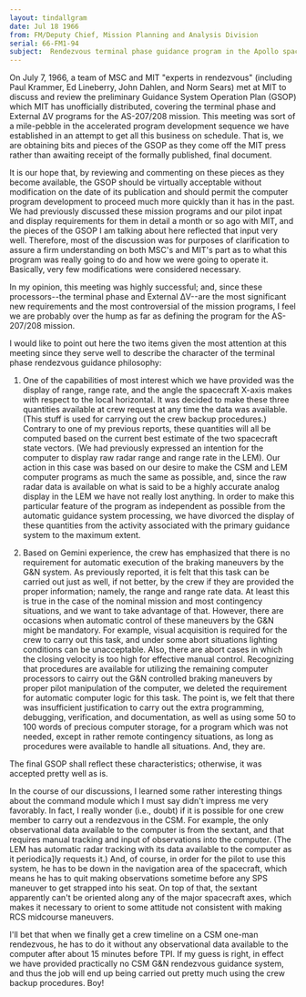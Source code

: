 ```yaml
---
layout: tindallgram
date: Jul 18 1966 
from: FM/Deputy Chief, Mission Planning and Analysis Division
serial: 66-FM1-94
subject:  Rendezvous terminal phase guidance program in the Apollo spacecraft computer
---
```

On July 7, 1966, a team of MSC and MIT "experts in rendezvous" (including 
Paul Krammer, Ed Lineberry, John Dahlen, and Norm Sears) met
at MIT to discuss and review the preliminary Guidance System Operation
Plan (GSOP) which MIT has unofficially distributed, covering the terminal 
phase and External ΔV programs for the AS-207/208 mission. This
meeting was sort of a mile-pebble in the accelerated program development 
sequence we have established in an attempt to get all this business
on schedule. That is, we are obtaining bits and pieces of the GSOP as
they come off the MIT press rather than awaiting receipt of the formally
published, final document.

It is our hope that, by reviewing and commenting on these pieces as
they become available, the GSOP should be virtually acceptable without
modification on the date of its publication and should permit the computer 
program development to proceed much more quickly than it has in
the past. We had previously discussed these mission programs and our
pilot inpat and display requirements for them in detail a month or so
ago with MIT, and the pieces of the GSOP I am talking about here reflected 
that input very well. Therefore, most of the discussion was
for purposes of clarification to assure a firm understanding on both
MSC's and MIT's part as to what this program was really going to do and
how we were going to operate it. Basically, very few modifications were
considered necessary.

In my opinion, this meeting was highly successful; and, since these
processors--the terminal phase and External ΔV--are the most significant 
new requirements and the most controversial of the mission programs, 
I feel we are probably over the hump as far as defining the
program for the AS-207/208 mission.

I would like to point out here the two items given the most attention
at this meeting since they serve well to describe the character of the
terminal phase rendezvous guidance philosophy:

1. One of the capabilities of most interest which we have provided
was the display of range, range rate, and the angle the spacecraft X-axis
makes with respect to the local horizontal. It was decided to make these
three quantities available at crew request at any time the data was
available. (This stuff is used for carrying out the crew backup procedures.) 
Contrary to one of my previous reports, these quantities will 
all be computed based on the current best estimate of the two spacecraft
state vectors. (We had previously expressed an intention for the computer to display raw radar range and range rate in the LEM). Our action
in this case was based on our desire to make the CSM and LEM computer
programs as much the same as possible, and, since the raw radar data is
available on what is said to be a highly accurate analog display in the
LEM we have not really lost anything. In order to make this particular
feature of the program as independent as possible from the automatic
guidance system processing, we have divorced the display of these quantities 
from the activity associated with the primary guidance system to
the maximum extent.

2. Based on Gemini experience, the crew has emphasized that there
is no requirement for automatic execution of the braking maneuvers by
the G&amp;N system. As previously reported, it is felt that this task can
be carried out just as well, if not better, by the crew if they are provided 
the proper information; namely, the range and range rate data.
At least this is true in the case of the nominal mission and most contingency 
situations, and we want to take advantage of that. However,
there are occasions when automatic control of these maneuvers by the
G&amp;N might be mandatory. For example, visual acquisition is required for
the crew to carry out this task, and under some abort situations lighting
conditions can be unacceptable. Also, there are abort cases in which
the closing velocity is too high for effective manual control. Recognizing 
that procedures are available for utilizing the remaining computer 
processors to cairry out the G&amp;N controlled braking maneuvers by
proper pilot manipulation of the computer, we deleted the requirement
for automatic computer logic for this task. The point is, we felt that
there was insufficient justification to carry out the extra programming,
debugging, verification, and documentation, as well as using some 50 to
100 words of precious computer storage, for a program which was not
needed, except in rather remote contingency situations, as long as procedures 
were available to handle all situations. And, they are.

The final GSOP shall reflect these characteristics; otherwise, it was
accepted pretty well as is.

In the course of our discussions, I learned some rather interesting things
about the command module which I must say didn't impress me very favorably. 
In fact, I really wonder (i.e., doubt) if it is possible for one
crew member to carry out a rendezvous in the CSM. For example, the only
observational data available to the computer is from the sextant, and
that requires manual tracking and input of observations into the computer.
(The LEM has automatic radar tracking with its data available to the
computer as it periodica]ly requests it.) And, of course, in order for
the pilot to use this system, he has to be down in the navigation area
of the spacecraft, which means he has to quit making observations sometime 
before any SPS maneuver to get strapped into his seat. On top of
that, the sextant apparently can't be oriented along any of the major
spacecraft axes, which makes it necessary to orient to some attitude
not consistent with making RCS midcourse maneuvers.

I'll bet that when we finally get a crew timeline on a CSM one-man
rendezvous, he has to do it without any observational data available
to the computer after about 15 minutes before TPI. If my guess is
right, in effect we have provided practically no CSM G&N rendezvous
guidance system, and thus the job will end up being carried out pretty
much using the crew backup procedures. Boy!
